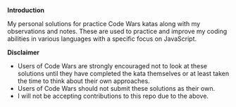 **Introduction**

My personal solutions for practice Code Wars katas along with my observations and notes. These are used to practice and improve my coding abilities in various languages with a specific focus on JavaScript.

**Disclaimer**
<ul>
    <li>Users of Code Wars are strongly encouraged not to look at these solutions until they have completed the kata themselves or at least taken the time to think about their own approaches.</li>
    <li>Users of Code Wars should not submit these solutions as their own.</li>
    <li>I will not be accepting contributions to this repo due to the above.</li>
</ul>
